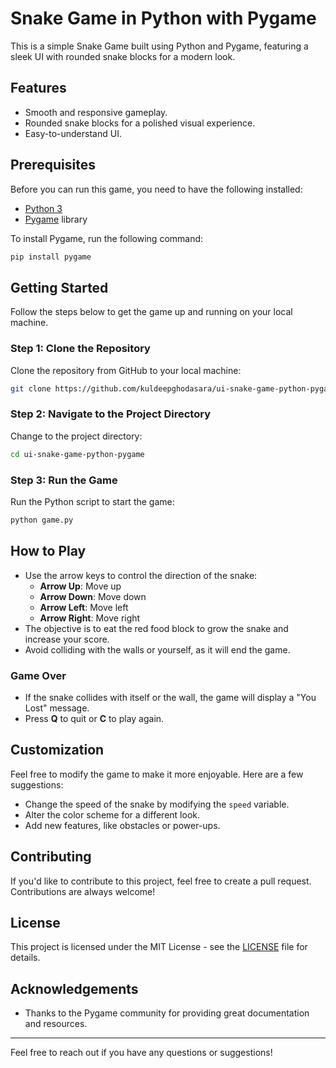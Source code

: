 # Snake Game in Python with Pygame

This is a simple Snake Game built using Python and Pygame, featuring a sleek UI with rounded snake blocks for a modern look.

## Features
- Smooth and responsive gameplay.
- Rounded snake blocks for a polished visual experience.
- Easy-to-understand UI.

## Prerequisites
Before you can run this game, you need to have the following installed:

- [Python 3](https://www.python.org/downloads/)
- [Pygame](https://www.pygame.org/) library

To install Pygame, run the following command:
```sh
pip install pygame
```

## Getting Started
Follow the steps below to get the game up and running on your local machine.

### Step 1: Clone the Repository
Clone the repository from GitHub to your local machine:
```sh
git clone https://github.com/kuldeepghodasara/ui-snake-game-python-pygame.git
```

### Step 2: Navigate to the Project Directory
Change to the project directory:
```sh
cd ui-snake-game-python-pygame
```

### Step 3: Run the Game
Run the Python script to start the game:
```sh
python game.py
```

## How to Play
- Use the arrow keys to control the direction of the snake:
  - **Arrow Up**: Move up
  - **Arrow Down**: Move down
  - **Arrow Left**: Move left
  - **Arrow Right**: Move right
- The objective is to eat the red food block to grow the snake and increase your score.
- Avoid colliding with the walls or yourself, as it will end the game.

### Game Over
- If the snake collides with itself or the wall, the game will display a "You Lost" message.
- Press **Q** to quit or **C** to play again.

## Customization
Feel free to modify the game to make it more enjoyable. Here are a few suggestions:
- Change the speed of the snake by modifying the `speed` variable.
- Alter the color scheme for a different look.
- Add new features, like obstacles or power-ups.

## Contributing
If you'd like to contribute to this project, feel free to create a pull request. Contributions are always welcome!

## License
This project is licensed under the MIT License - see the [LICENSE](LICENSE) file for details.

## Acknowledgements
- Thanks to the Pygame community for providing great documentation and resources.



---

Feel free to reach out if you have any questions or suggestions!